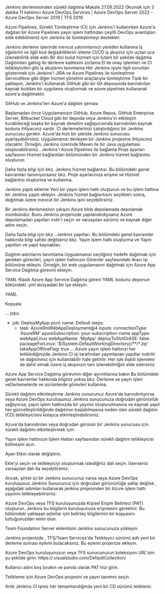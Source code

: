 Jenkins derlemesinden sürekli dağıtma
Makale
27.09.2022
Okumak için 3 dakika
11 katılımcı
Azure DevOps Services | Azure DevOps Server 2022 - Azure DevOps Server 2019 | TFS 2018

Azure Pipelines, Sürekli Tümleştirme (CI) için Jenkins'i kullanırken Azure'a dağıtan bir Azure Pipelines yayın işlem hattından çeşitli DevOps avantajları elde edebilmeniz için Jenkins ile tümleştirmeyi destekler:

Jenkins derleme işlerinde mevcut yatırımlarınızı yeniden kullanma
İş öğelerini ve ilgili kod değişikliklerini izleme
CI/CD iş akışınız için uçtan uca izlenebilirlik elde edin
Bir dizi bulut hizmeti için tutarlı bir şekilde dağıtma
Dağıtımları gating ile derleme kalitesini zorlama
El ile onay işlemleri ve CI tetikleyicileri gibi iş akışlarını tanımlama
Her Jenkins işiyle ilgili sorunları göstermek için Jenkins'i JIRA ve Azure Pipelines ile tümleştirme
ServiceNow gibi diğer hizmet yönetimi araçlarıyla tümleştirme
Tipik bir yaklaşım, Jenkins'i kullanarak GitHub gibi bir Git deposunda barındırılan kaynak koddan bir uygulama oluşturmak ve azure pipelines kullanarak azure'a dağıtmaktır.

GitHub ve Jenkins'ten Azure'a dağıtım şeması

Başlamadan önce
Uygulamanızın GitHub, Azure Repos, GitHub Enterprise Server, Bitbucket Cloud gibi bir depoda veya Jenkins'in etkileşim kurabileceği başka bir kaynak denetim sağlayıcısında barındırılan kaynak koduna ihtiyacınız vardır.
CI derlemelerinizi çalıştırdığınız bir Jenkins sunucusu gerekir. Azure'da hızlı bir şekilde Jenkins sunucusu ayarlayabilirsiniz.
Uygulamanızı derleyen bir Jenkins projesine ihtiyacınız olacaktır. Örneğin, Jenkins üzerinde Maven ile bir Java uygulaması oluşturabilirsiniz .
Jenkins'i Azure Pipelines ile bağlama
Proje ayarları sayfasının Hizmet bağlantıları bölümünden bir Jenkins hizmet bağlantısı oluşturun.

Daha fazla bilgi için bkz. Jenkins hizmet bağlantısı. Bu bölümdeki genel kavramları tanımıyorsanız bkz. Proje ayarlarınıza erişme ve Hizmet bağlantısı oluşturma ve kullanma.

Jenkins yapıtı ekleme
Yeni bir yayın işlem hattı oluşturun ve bu işlem hattına bir Jenkins yapıtı ekleyin. Jenkins hizmet bağlantısını seçtikten sonra, dağıtmak üzere mevcut bir Jenkins işini seçebilirsiniz.

Bir Jenkins derlemesinin çıkışını Azure blob depolamada depolamak mümkündür. Bunu Jenkins projenizde yapılandırdıysanız Azure depolamadan yapıtları indir'i seçin ve varsayılan sürümü ve kaynak diğer adını seçin.

Daha fazla bilgi için bkz . Jenkins yapıtları. Bu bölümdeki genel kavramlar hakkında bilgi sahibi değilseniz bkz. Yayın işlem hattı oluşturma ve Yayın yapıtları ve yapıt kaynakları.

Dağıtım adımlarını tanımlama
Uygulamanızı seçtiğiniz hedefe dağıtmak için gereken görevleri, yayın işlem hattınızın Görevler sayfasındaki Aracı işi bölümüne ekleyin. Örneğin, bir web uygulamasını dağıtmak için Azure App Service Dağıtma görevini ekleyin.

YAML
Klasik
Azure App Service Dağıtma görevi YAML kodunu deponun kökündeki .yml dosyadaki bir işe ekleyin.

YAML

Kopyala

...
jobs:
- job: DeployMyApp
  pool:
    name: Default
  steps:
  - task: AzureRmWebAppDeployment@4
    inputs:
      connectionType: 'AzureRM'
      azureSubscription: your-subscription-name
      appType: webAppLinux
      webAppName: 'MyApp'
      deployToSlotOrASE: false
      packageForLinux: '$(System.DefaultWorkingDirectory)/**/*.zip'
      takeAppOfflineFlag: true
...
Azure yayın işlem hattınızı her tetiklediğinizde Jenkins CI işi tarafından yayımlanan yapıtlar indirilir ve dağıtımınız için kullanılabilir hale getirilir. Her işle ilişkili işlemeler de dahil olmak üzere iş akışınızın tam izlenebilirliğini elde edersiniz.

Azure App Service Dağıtma görevinin diğer ayrıntılarına bakın Bu bölümdeki genel kavramlar hakkında bilginiz yoksa bkz. Derleme ve yayın işleri veDerlemelerde ve sürümlerde görevleri kullanma.

Sürekli dağıtımı etkinleştirme
Jenkins sunucunuz Azure'da barındırılıyorsa veya Azure DevOps kuruluşunuz Jenkins sunucunuza doğrudan görünürlük sağlıyorsa, yayın işlem hattınızda bir yayının oluşturulmasına ve kaynak yapıt her güncelleştirildiğinde dağıtımın başlatılmasına neden olan sürekli dağıtım (CD) tetikleyicisini kolayca etkinleştirebilirsiniz.

Azure'da barındırılan veya doğrudan görünür bir Jenkins sunucusu için sürekli dağıtımı etkinleştirmek için:

Yayın işlem hattınızın İşlem Hatları sayfasından sürekli dağıtım tetikleyicisi bölmesini açın.

Ayarı Etkin olarak değiştirin.

Ekle'yi seçin ve tetikleyiciyi oluşturmak istediğiniz dalı seçin. İsterseniz varsayılan dalı da seçebilirsiniz.

Ancak, şirket içi bir Jenkins sunucunuz varsa veya Azure DevOps kuruluşunuz Jenkins Sunucunuz için doğrudan görünürlüğe sahip değilse , aşağıdaki adımları kullanarak jenkins projesinden bir Azure işlem hattı yayınını tetikleyebilirsiniz:

Azure DevOps veya TFS kuruluşunuzda Kişisel Erişim Belirteci (PAT) oluşturun. Jenkins bu bilgilerin kuruluşunuza erişmesini gerektirir. Bu bölümdeki yaklaşan adımlar için belirteç bilgilerinin bir kopyasını tuttuğunuzdan emin olun.

Team Foundation Server eklentisini Jenkins sunucunuza yükleyin.

Jenkins projenizde , TFS/Team Services'da Tetikleyici sürümü adlı yeni bir derleme sonrası eylemi bulacaksınız. Bu eylemi projenize ekleyin.

Azure DevOps kuruluşunuzun veya TFS sunucunuzun koleksiyon URL'sini şu şekilde girin: https://<accountname>.visualstudio.com/DefaultCollection/

Kullanıcı adını boş bırakın ve parola olarak PAT'nizi girin.

Tetikleme için Azure DevOps projesini ve yayın tanımını seçin.

Artık Jenkins CI işiniz her tamamlandığında yeni bir CD sürümü tetiklenir.
